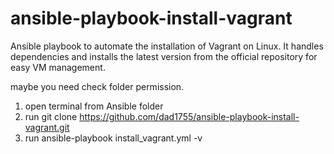 # ansible-playbook-install-vagrant
Ansible playbook to automate the installation of Vagrant on Linux. It handles dependencies and installs the latest version from the official repository for easy VM management.

maybe you need check folder permission.

1. open terminal from Ansible folder
2. run git clone https://github.com/dad1755/ansible-playbook-install-vagrant.git
3. run ansible-playbook install_vagrant.yml -v
